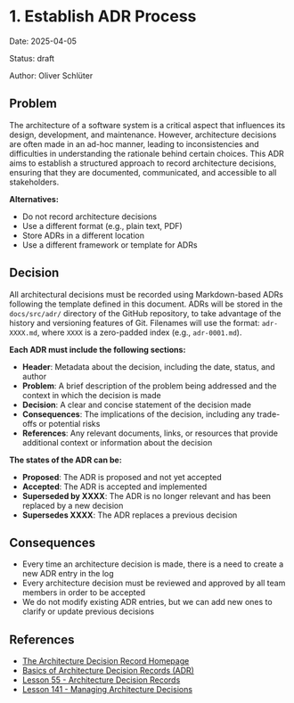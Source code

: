 # 1. Establish ADR Process

Date: 2025-04-05

Status: draft

Author: Oliver Schlüter

## Problem

The architecture of a software system is a critical aspect that influences its design, development, and maintenance.
However, architecture decisions are often made in an ad-hoc manner, leading to inconsistencies and difficulties in understanding the rationale behind certain choices.
This ADR aims to establish a structured approach to record architecture decisions, ensuring that they are documented, communicated, and accessible to all stakeholders.

**Alternatives:**

- Do not record architecture decisions
- Use a different format (e.g., plain text, PDF)
- Store ADRs in a different location
- Use a different framework or template for ADRs

## Decision

All architectural decisions must be recorded using Markdown-based ADRs following the template defined in this document.
ADRs will be stored in the `docs/src/adr/` directory of the GitHub repository, to take advantage of the history and versioning features of Git.
Filenames will use the format: `adr-XXXX.md`, where `XXXX` is a zero-padded index (e.g., `adr-0001.md`).

**Each ADR must include the following sections:**

- **Header**: Metadata about the decision, including the date, status, and author
- **Problem**: A brief description of the problem being addressed and the context in which the decision is made
- **Decision**: A clear and concise statement of the decision made
- **Consequences**: The implications of the decision, including any trade-offs or potential risks
- **References**: Any relevant documents, links, or resources that provide additional context or information about the decision

**The states of the ADR can be:**

- **Proposed**: The ADR is proposed and not yet accepted
- **Accepted**: The ADR is accepted and implemented
- **Superseded by XXXX**: The ADR is no longer relevant and has been replaced by a new decision
- **Supersedes XXXX**: The ADR replaces a previous decision

## Consequences

- Every time an architecture decision is made, there is a need to create a new ADR entry in the log
- Every architecture decision must be reviewed and approved by all team members in order to be accepted
- We do not modify existing ADR entries, but we can add new ones to clarify or update previous decisions

## References

- [The Architecture Decision Record Homepage](https://adr.github.io/)
- [Basics of Architecture Decision Records (ADR)](https://medium.com/@nolomokgosi/basics-of-architecture-decision-records-adr-e09e00c636c6)
- [Lesson 55 - Architecture Decision Records](https://www.youtube.com/watch?v=LMBqGPLvonU)
- [Lesson 141 - Managing Architecture Decisions](https://www.youtube.com/watch?v=PoarX66AO5s) 
